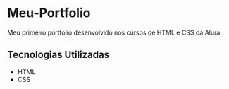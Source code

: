# Meu-Portfolio
Meu primeiro portfolio desenvolvido nos cursos de HTML e CSS da Alura.

## Tecnologias Utilizadas 
- HTML
- CSS
